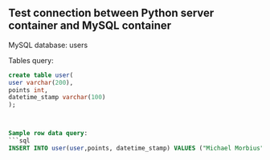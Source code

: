 ## Test connection between Python server container and MySQL container

MySQL database: users

Tables query:
```sql
create table user(
user varchar(200),
points int,
datetime_stamp varchar(100)
);



Sample row data query: 
```sql
INSERT INTO user(user,points, datetime_stamp) VALUES ("Michael Morbius", 666, "12 Feb");
